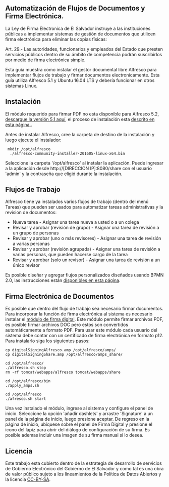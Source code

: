 
## Automatización de Flujos de Documentos y Firma Electrónica. 

La Ley de Firma Electronica de El Salvador instruye a las instituciones públicas a implementar sistemas de gestión de documentos que utilicen firma electrónica para eliminar las copias físicas:

Art. 29.- Las autoridades, funcionarios y empleados del Estado que presten servicios públicos dentro de su ámbito de competencia podrán suscribirlos por medio de firma electrónica simple.


Esta guía muestra como instalar el gestor documental libre Alfresco para implementar flujos de trabajo y firmar documentos electronicamente. Esta guía utiliza Alfresco 5.1 y Ubuntu 16.04 LTS y debería funcionar en otros sistemas Linux. 

## Instalación
El módulo requerido para firmar PDF no esta disponible para Alfresco 5.2,  [descargue la versión 5.1 aquí](
https://download.alfresco.com/release/community/201605-build-00010/alfresco-community-installer-201605-linux-x64.bin), el proceso de instalación esta [descrito en esta página.](http://docs.alfresco.com/5.1/tasks/simpleinstall-enterprise-lin.html). 

Antes de instalar Alfresco, cree la carpeta de destino de la instalación y luego ejecute el instalador:

```
 mkdir /opt/alfresco 
  ./alfresco-community-installer-201605-linux-x64.bin
```

Seleccione la carpeta '/opt/alfresco' al instalar la aplicación. Puede ingresar a la aplicación desde http://[DIRECCION IP]:8080/share con el usuario 'admin' y la contraseña que eligió durante la instalación.

## Flujos de Trabajo 

Alfresco tiene ya instalados varios flujos de trabajo (dentro del menú Tareas) que pueden ser usados para automatizar tareas administrativas y la revision de documentos:

* Nueva tarea - Asignar una tarea nueva a usted o a un colega
* Revisar y aprobar (revisión de grupo) - Asignar una tarea de revisión a un grupo de personas
* Revisar y aprobar (uno o más revisores) - Asignar una tarea de revisión a varias personas
* Revisar y aprobar (revisión agrupada) - Asignar una tarea de revisión a varias personas, que pueden hacerse cargo de la tarea
* Revisar y aprobar (solo un revisor) - Asignar una tarea de revisión a un único revisor
 
Es posible diseñar y agregar flujos personalizados diseñados usando BPMN 2.0, las instrucciones están [disponibles en esta página](http://docs.alfresco.com/community/topics/wf-howto.html).
 

## Firma Electrónica de Documentos
 
Es posible que dentro del flujo de trabajo sea necesario firmar documentos. Para incorporar la función de firma electrónica al sistema es necesario instalar el [módulo de firma digital](https://github.com/rouxemmanuel/DigitalSigning/wiki). Este módulo permite firmar archivos PDF, es posible firmar archivos DOC pero estos son convertidos automáticamente a formato PDF. Para usar este módulo cada usuario del sistema debe contar con un certificado de firma electrónica en formato p12. Para instalarlo siga los siguientes pasos:

```
cp digitalSigningAlfresco.amp /opt/alfresco/amps/
cp digitalSigningShare.amp /opt/alfresco/amps_share/

cd /opt/alfresco/
./alfresco.sh stop
rm -rf tomcat/webapps/alfresco tomcat/webapps/share

cd /opt/alfresco/bin
./apply_amps.sh 

cd /opt/alfresco
./afresco.sh start
```

Una vez instalado el módulo, ingrese al sistema y configure el panel de inicio. Seleccione la opción 'añadir dashlets' y arrastre 'Signature' a un panel de la página de inicio, luego presione aceptar.  De regreso en la página de inicio, ubíquese sobre el panel de Firma Digital y presione el icono del lápiz para abrir del diálogo de configuración de su firma. Es posible ademas incluir una imagen de su firma manual si lo desea.


## Licencia

Este trabajo esta cubierto dentro de la estrategia de desarrollo de servicios de Gobierno Electrónico del Gobierno de El Salvador y como tal es una obra de valor público sujeto a los lineamientos de la Política de Datos Abiertos y la licencia [CC-BY-SA](https://creativecommons.org/licenses/by-sa/3.0/deed.es).  



